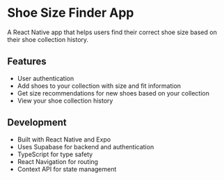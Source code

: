 # Shoe Size Finder App

A React Native app that helps users find their correct shoe size based on their shoe collection history.

## Features

- User authentication
- Add shoes to your collection with size and fit information
- Get size recommendations for new shoes based on your collection
- View your shoe collection history


## Development

- Built with React Native and Expo
- Uses Supabase for backend and authentication
- TypeScript for type safety
- React Navigation for routing
- Context API for state management
